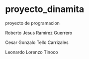 # proyecto_dinamita
proyecto de programacion

Roberto Jesus Ramirez Guerrero

Cesar Gonzalo Tello Carrizales

Leonardo Lorenzo Tinoco
